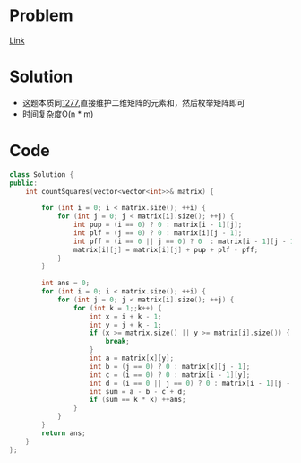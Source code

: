 # Problem
[Link](https://leetcode-cn.com/problems/maximum-side-length-of-a-square-with-sum-less-than-or-equal-to-threshold/)

# Solution

* 这题本质同[1277](https://leetcode-cn.com/problems/count-square-submatrices-with-all-ones/),直接维护二维矩阵的元素和，然后枚举矩阵即可
* 时间复杂度O(n * m)

# Code
```cpp
class Solution {
public:
    int countSquares(vector<vector<int>>& matrix) {
        
        for (int i = 0; i < matrix.size(); ++i) {
            for (int j = 0; j < matrix[i].size(); ++j) {
                int pup = (i == 0) ? 0 : matrix[i - 1][j];
                int plf = (j == 0) ? 0 : matrix[i][j - 1];
                int pff = (i == 0 || j == 0) ? 0  : matrix[i - 1][j - 1];
                matrix[i][j] = matrix[i][j] + pup + plf - pff;
            }
        }
        
        int ans = 0;
        for (int i = 0; i < matrix.size(); ++i) {
            for (int j = 0; j < matrix[i].size(); ++j) {
                for (int k = 1;;k++) {
                    int x = i + k - 1;
                    int y = j + k - 1;
                    if (x >= matrix.size() || y >= matrix[i].size()) {
                        break;
                    }
                    int a = matrix[x][y];
                    int b = (j == 0) ? 0 : matrix[x][j - 1];
                    int c = (i == 0) ? 0 : matrix[i - 1][y];
                    int d = (i == 0 || j == 0) ? 0 : matrix[i - 1][j - 1];
                    int sum = a - b - c + d;
                    if (sum == k * k) ++ans;
                }
            }
        }
        return ans;
    }
};
```